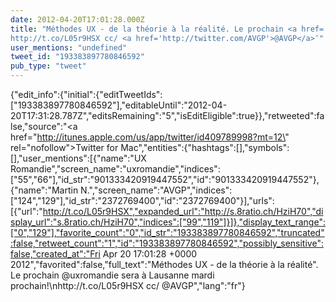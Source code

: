 ```yaml
---
date: 2012-04-20T17:01:28.000Z
title: "Méthodes UX - de la théorie à la réalité. Le prochain <a href='http://twitter.com/uxromandie'>@uxromandie</a> sera à Lausanne mardi prochain!
http://t.co/L05r9HSX cc/ <a href='http://twitter.com/AVGP'>@AVGP</a>″"
user_mentions: "undefined"
tweet_id: "193383897780846592"
pub_type: "tweet"
---
```

{"edit_info":{"initial":{"editTweetIds":["193383897780846592"],"editableUntil":"2012-04-20T17:31:28.787Z","editsRemaining":"5","isEditEligible":true}},"retweeted":false,"source":"<a href=\"http://itunes.apple.com/us/app/twitter/id409789998?mt=12\" rel=\"nofollow\">Twitter for Mac</a>","entities":{"hashtags":[],"symbols":[],"user_mentions":[{"name":"UX Romandie","screen_name":"uxromandie","indices":["55","66"],"id_str":"901333420919447552","id":"901333420919447552"},{"name":"Martin N.","screen_name":"AVGP","indices":["124","129"],"id_str":"2372769400","id":"2372769400"}],"urls":[{"url":"http://t.co/L05r9HSX","expanded_url":"http://s.8ratio.ch/HziH70","display_url":"s.8ratio.ch/HziH70","indices":["99","119"]}]},"display_text_range":["0","129"],"favorite_count":"0","id_str":"193383897780846592","truncated":false,"retweet_count":"1","id":"193383897780846592","possibly_sensitive":false,"created_at":"Fri Apr 20 17:01:28 +0000 2012","favorited":false,"full_text":"Méthodes UX - de la théorie à la réalité\". Le prochain @uxromandie sera à Lausanne mardi prochain!\nhttp://t.co/L05r9HSX cc/ @AVGP","lang":"fr"}
